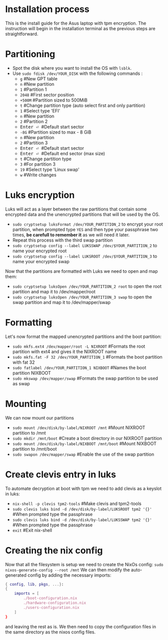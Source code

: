 # Installation process
This is the install guide for the Asus laptop with tpm encryption.
The instruction will begin in the installation terminal as the previous steps are straightforward.

# Partitioning
- Spot the disk where you want to install the OS with `lsblk`.
- Use `sudo fdisk /dev/YOUR_DISK` with the following commands :
    - `g` #New GPT table
    - `n` #New partition
    - `1` #Partition 1
    - `2048` #First sector position
    - `+500M` #Partition sized to 500MiB
    - `t` #Change partition type (auto select first and only partition)
    - `1` #Select type 'EFI'
    - `n` #New partition
    - `2` #Partition 2
    - <kbd>Enter ⏎ </kbd> #Default start sector
    - `-8G` #Partition sized to max - 8 GiB
    - `n` #New partition
    - `2` #Partition 3
    - <kbd>Enter ⏎ </kbd> #Default start sector
    - <kbd>Enter ⏎ </kbd> #Default end sector (max size)
    - `t` #Change partition type
    - `3` #For partition 3
    - `19` #Select type 'Linux swap'
    - `w` #Write changes

# Luks encryption
Luks will act as a layer between the raw partitions that contain some encrypted data and the unencrypted partitions that will be used by the OS.
- `sudo cryptsetup luksFormat /dev/YOUR_PARTITION_2` to encrypt your root partition,
  when prompted type `YES` and then type your passphrase two times, **be carefull to remember it** as we will need it later.
- Repeat this process with the third swap partition
- `sudo cryptsetup config --label LUKSSWAP /dev/$YOUR_PARTITION_2` to name your encrypted root
- `sudo cryptsetup config --label LUKSROOT /dev/$YOUR_PARTITION_3` to name your encrypted swap
  
Now that the partitions are formatted with Luks we need to open and map them:
- `sudo cryptsetup luksOpen /dev/YOUR_PARTITION_2 root` to open the root partition and map it to /dev/mapper/root
- `sudo cryptsetup luksOpen /dev/YOUR_PARTITION_3 swap` to open the swap partition and map it to /dev/mapper/swap

# Formatting
Let's now format the mapped unencrypted partitions and the boot partition:
- `sudo mkfs.ext4 /dev/mapper/root -L NIXROOT` #Formats the root partition with ext4 and gives it the NIXROOT name
- `sudo mkfs.fat -F 32 /dev/YOUR_PARTITION_1` #Formats the boot partition with fat 32
- `sudo fatlabel /dev/YOUR_PARTITION_1 NIXBOOT` #Names the boot partition NIXBOOT
- `sudo mkswap /dev/mapper/swap` #Formats the swap partition to be used as swap

# Mounting
We can now mount our partitions
- `sudo mount /dev/disk/by-label/NIXROOT /mnt` #Mount NIXROOT partition to /mnt
- `sudo mkdir /mnt/boot` #Create a boot directory in our NIXROOT partition
- `sudo mount /dev/disk/by-label/NIXBOOT /mnt/boot` #Mount NIXBOOT partition to /mnt/boot
- `sudo swapon /dev/mapper/swap` #Enable the use of the swap partition

# Create clevis entry in luks
To automate decryption at boot with tpm we need to add clevis as a keyslot in luks:
- `nix-shell -p clevis tpm2-tools` #Make clevis and tpm2-tools
- `sudo clevis luks bind -d /dev/disk/by-label/LUKSROOT tpm2 '{}'` #When prompted type the passphrase
- `sudo clevis luks bind -d /dev/disk/by-label/LUKSSWAP tpm2 '{}'` #When prompted type the passphrase
- `exit` #Exit nix-shell

# Creating the nix config
Now that all the filesystem is setup we need to create the NixOs config:
`sudo nixos-generate-config --root /mnt`
We can then modify the auto-generated config by adding the necessary imports:
```nix
{ config, lib, pkgs, ...}:
{
    imports = [
        ./boot-configuration.nix
        ./hardware-configuration.nix
        ./users-configuration.nix
    ]
}
```
and leaving the rest as is.
We then need to copy the configuration files in the same directory as the nixos config files.
